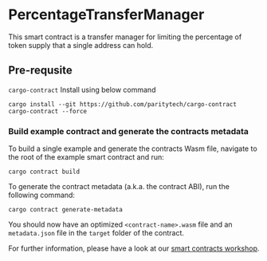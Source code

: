 # PercentageTransferManager
This smart contract is a transfer manager for limiting the percentage of token supply that a single address can hold.
  

## Pre-requsite
`cargo-contract` Install using below command
```
cargo install --git https://github.com/paritytech/cargo-contract cargo-contract --force
```

### Build example contract and generate the contracts metadata

To build a single example and generate the contracts Wasm file, navigate to the root of the example smart contract and run:

```
cargo contract build

```

To generate the contract metadata (a.k.a. the contract ABI), run the following command:

```
cargo contract generate-metadata

```

You should now have an optimized  `<contract-name>.wasm`  file and an  `metadata.json`  file in the  `target`  folder of the contract.

For further information, please have a look at our  [smart contracts workshop](https://substrate.dev/substrate-contracts-workshop/).